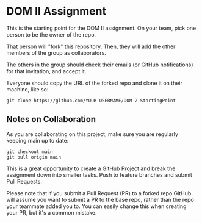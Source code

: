 # DOM II Assignment

This is the starting point for the DOM II assignment. On your team, pick one person to be the owner of the repo.

That person will "fork" this repository. Then, they will add the other members of the group as collaborators.

The others in the group should check their emails (or GitHub notifications) for that invitation, and accept it.

Everyone should copy the URL of the forked repo and clone it on their machine, like so:

```
git clone https://github.com/YOUR-USERNAME/DOM-2-StartingPoint
```

## Notes on Collaboration

As you are collaborating on this project, make sure you are regularly keeping main up to date:

```
git checkout main
git pull origin main
```

This is a great opportunity to create a GitHub Project and break the assignment down into smaller tasks. Push to feature branches and submit Pull Requests.

Please note that if you submit a Pull Request (PR) to a forked repo GitHub will assume you want to submit a PR to the base repo, rather than the repo your teammate added you to. You can easily change this when creating your PR, but it's a common mistake.
